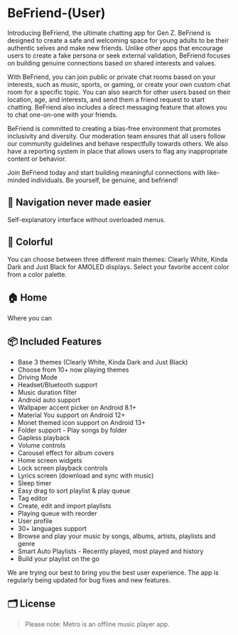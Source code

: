 # BeFriend-(User)
Introducing BeFriend, the ultimate chatting app for Gen Z. BeFriend is designed to create a safe 
and welcoming space for young adults to be their authentic selves and make new friends. Unlike other
apps that encourage users to create a fake persona or seek external validation, BeFriend focuses on 
building genuine connections based on shared interests and values.

With BeFriend, you can join public or private chat rooms based on your interests, such as music, 
sports, or gaming, or create your own custom chat room for a specific topic. You can also search for 
other users based on their location, age, and interests, and send them a friend request to start chatting.
BeFriend also includes a direct messaging feature that allows you to chat one-on-one with your friends.

BeFriend is committed to creating a bias-free environment that promotes inclusivity and diversity.
Our moderation team ensures that all users follow our community guidelines and behave respectfully 
towards others. We also have a reporting system in place that allows users to flag any inappropriate
content or behavior.

Join BeFriend today and start building meaningful connections with like-minded individuals. Be yourself,
be genuine, and befriend!
## 🧭 Navigation never made easier 
Self-explanatory interface without overloaded menus.

## 🎨 Colorful
You can choose between three different main themes: Clearly White, Kinda
Dark and Just Black for AMOLED displays. Select your favorite accent
color from a color palette.

## 🏠 Home
Where you can 

## 📦 Included Features
-  Base 3 themes (Clearly White, Kinda Dark and Just Black)
-  Choose from 10+ now playing themes
-  Driving Mode
-  Headset/Bluetooth support
-  Music duration filter
-  Android auto support
-  Wallpaper accent picker on Android 8.1+
-  Material You support on Android 12+
-  Monet themed icon support on Android 13+
-  Folder support - Play songs by folder
-  Gapless playback
-  Volume controls
-  Carousel effect for album covers
-  Home screen widgets
-  Lock screen playback controls
-  Lyrics screen (download and sync with music)
-  Sleep timer
-  Easy drag to sort playlist & play queue
-  Tag editor
-  Create, edit and import playlists
-  Playing queue with reorder
-  User profile
-  30+ languages support
-  Browse and play your music by songs, albums, artists, playlists and
  genre
-  Smart Auto Playlists - Recently played, most played and history
-  Build your playlist on the go

We are trying our best to bring you the best user experience. The app is regularly being updated for bug fixes and new features.

## 🗂️ License

> Please note: Metro is an offline music player app.
